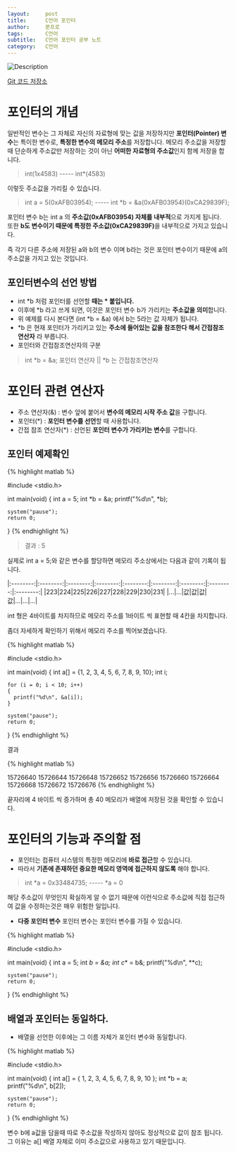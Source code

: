 ```yaml
---
layout:     post
title:      C언어 포인터
author:     쭌프로
tags:       C언어
subtitle:   C언어 포인터 공부 노트
category:   C언어
---
```


<!-- Start Writing Below in Markdown -->

![Description](https://alalstjr.github.io/jjunpro.github.io/img/c_bg.png)

<a href="https://github.com/alalstjr/C-Language/tree/master/1906">Git 코드 저장소</a>

# 포인터의 개념

일반적인 변수는 그 자체로 자신의 자료형에 맞는 값을 저장하지만 <b>포인터(Pointer) 변수</b>는 특이한 변수로, 
<b>특정한 변수의 메모리 주소</b>를 저장합니다. 
메모리 주소값을 저장할때 단순하게 주소값만 저장하는 것이 아닌 <b>어떠한 자료형의 주소값</b>인지 함께 저장을 합니다.

> int(1x4583) ----- int*(4583)

이렇듯 주소값을 가리킬 수 있습니다.

> int a = 5(0xAFB03954); ----- int *b = &a(0xAFB03954)(0xCA29839F);

포인터 변수 b는 int a 의 <b>주소값(0xAFB03954) 자체를 내부적</b>으로 가지게 됩니다. <br/>
또한 <b>b도 변수이기 때문에 특정한 주소값(0xCA29839F)</b>을 내부적으로 가지고 있습니다.

즉 각기 다른 주소에 저장된 a와 b의 변수 이며 b라는 것은 포인터 변수이기 때문에 a의 주소값을 가지고 있는 것입니다.

## 포인터변수의 선언 방법

- int *b 처럼 포인터를 선언할 <b>때는 * 붙입니다.</b>
- 이후에 *b 라고 쓰게 되면, 이것은 포인터 변수 b가 가리키는 <b>주소값을 의미</b>합니다.
- 위 예제를 다시 본다면 (int *b = &a) 에서 b는 5라는 값 자체가 됩니다.
- *b 은 현재 포인터가 가리키고 있는 <b>주소에 들어있는 값을 참조한다 해서 간접참조연산자</b> 라 부릅니다.
- 포인터와 간접참조연산자의 구분

> int *b = &a; 포인터 연산자 || *b 는 간접참조연산자

# 포인터 관련 연산자

- 주소 연산자(&) : 변수 앞에 붙어서 <b>변수의 메모리 시작 주소 값</b>을 구합니다.
- 포인터(*) : <b>포인터 변수를 선언</b>할 때 사용합니다.
- 간접 참조 연산자(*) : 선언된 <b>포인터 변수가 가리키는 변수</b>를 구합니다.

## 포인터 예제확인

{% highlight matlab %}

  #include <stdio.h>

  int main(void) {
    int a = 5;
    int *b = &a;
    printf("%d\n", *b);

    system("pause");
    return 0;
  }
{% endhighlight %}

> 결과 : 5

실제로 int a = 5;와 같은 변수를 할당하면 메모리 주소상에서는 다음과 같이 기록이 됩니다.

|:--------:|:--------:|:--------:|:--------:|:--------:|:--------:|:--------:|:--------:|:--------:|
|223|224|225|226|227|228|229|230|231|
|...|...|값|값|값|값|...|...|...|

int 형은 4바이트를 차지하므로 메모리 주소를 1바이트 씩 표현할 때 4칸을 차지합니다.

좀더 자세하게 확인하기 위해서 메모리 주소를 찍어보겠습니다.

{% highlight matlab %}

  #include <stdio.h>

  int main(void) {
    int a[] = {1, 2, 3, 4, 5, 6, 7, 8, 9, 10};
    int i;

    for (i = 0; i < 10; i++) 
    {
      printf("%d\n", &a[i]);
    }

    system("pause");
    return 0;
  }
{% endhighlight %}

결과

{% highlight matlab %}

  15726640
  15726644
  15726648
  15726652
  15726656
  15726660
  15726664
  15726668
  15726672
  15726676
{% endhighlight %}

끝자리에 4 바이트 씩 증가하며 총 40 메모리가 배열에 저장된 것을 확인할 수 있습니다.

# 포인터의 기능과 주의할 점

- 포인터는 컴퓨터 시스템의 특정한 메모리에 <b>바로 접근</b>할 수 있습니다.
- 따라서 <b>기존에 존재하던 중요한 메모리 영역에 접근하지 않도록</b> 해야 합니다.

> int *a = 0x33484735; ----- *a = 0 

해당 주소값이 무엇인지 확실하게 알 수 없기 때문에
이런식으로 주소값에 직접 접근하여 값을 수정하는것은 매우 위험한 일입니다.

- <b>다중 포인터 변수</b> 포인터 변수는 포인터 변수를 가질 수 있습니다.

{% highlight matlab %}

  #include <stdio.h>

  int main(void) {
    int a = 5;
    int *b = &a;
    int c** = b&;
    printf("%d\n", **c);

    system("pause");
    return 0;
  }
{% endhighlight %}

## 배열과 포인터는 동일하다.

- 배열을 선언한 이후에는 그 이름 자체가 포인터 변수와 동일합니다.

{% highlight matlab %}

  #include <stdio.h>

  int main(void) {
    int a[] = { 1, 2, 3, 4, 5, 6, 7, 8, 9, 10 };
    int *b = a;
    printf("%d\n", b[2]);

    system("pause");
    return 0;
  }
{% endhighlight %}

변수 b에 a값을 담을때 따로 주소값을 작성하지 않아도 정상적으로 값이 참조 됩니다.
그 이유는 a[] 배열 자체로 이미 주소값으로 사용하고 있기 때문입니다.
